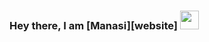 ### Hey there, I am [Manasi][website] <img src="https://raw.githubusercontent.com/MartinHeinz/MartinHeinz/master/wave.gif" width="30px">

<!--
**itsmnsi/itsmnsi** is a ✨ _special_ ✨ repository because its `README.md` (this file) appears on your GitHub profile.

Here are some ideas to get you started:

- 🔭 I’m currently working on ...
- 🌱 I’m currently learning ...
- 👯 I’m looking to collaborate on ...
- 🤔 I’m looking for help with ...
- 💬 Ask me about ...
- 📫 How to reach me: ...
- 😄 Pronouns: ...
- ⚡ Fun fact: ...
-->
